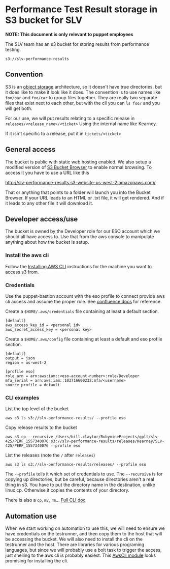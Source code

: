 # Performance Test Result storage in S3 bucket for SLV

**NOTE: This document is only relevant to puppet employees**

The SLV team has an s3 bucket for storing results from performance testing.

`
s3://slv-performance-results
`

## Convention

S3 is an
[object storage](https://docs.aws.amazon.com/AmazonS3/latest/user-guide/using-folders.html) architecture,
so it doesn't have true directories, but it does like to make it look like it does.  The convention
is to use names like `foo/bar`  and `foo/car` to group files together.  They are really two separate
files that exist next to each other, but with the cli you can `ls foo/` and you will get both.

For our use, we will put results relating to a specific release
in `releases/<release_name>/<ticket>` Using the internal name like Kearney.

If it isn't specific to a release, put it in `tickets/<ticket>`

## General access
The bucket is public with static web hosting enabled. We also setup a modified version
of [S3 Bucket Browser](https://github.com/juvs/s3-bucket-browser) to enable normal browsing.
To access it you have to use a URL like this

http://slv-performance-results.s3-website-us-west-2.amazonaws.com/

That or anything that points to a folder will launch you into the Bucket Browser. If your URL
leads to an HTML or .txt file, it will get rendered.  And if it leads to any other file it
 will download it.

## Developer access/use

The bucket is owned by the Developer role for our ESO account which we should all have access
to.  Use that from the aws console to manipulate anything about how the bucket is setup.

### Install the aws cli

Follow the
[Installing AWS CLI](https://docs.aws.amazon.com/cli/latest/userguide/cli-chap-install.html)
instructions for the machine you want to access s3 from.

### Credentials

Use the puppet-bastion account with the eso profile to connect provide aws cli
access and assume the proper role.  See [confluence
docs](https://confluence.puppetlabs.com/pages/viewpage.action?pageId=104761111#AmazonWebServices\(AWS\)-Assumerolesviathecommandline)
for reference.

Create a `$HOME/.aws/credentials` file containing at least a default section.
```
[default]
aws_access_key_id = <personal id>
aws_secret_access_key = <personal key>
```

Create a `$HOME/.aws/config` file containing at least a default and eso profile section.
```
[default]
output = json
region = us-west-2

[profile eso]
role_arn = arn:aws:iam::<eso-account-number>:role/Developer
mfa_serial = arn:aws:iam::103716600232:mfa/<username>
source_profile = default
```

### CLI examples


List the top level of the bucket

`aws s3 ls s3://slv-performance-results/ --profile eso`

Copy release results to the bucket

`aws s3 cp --recursive /Users/bill.claytor/RubymineProjects/gplt/slv-425/PERF_1557340076 s3://slv-performance-results/releases/Kearney/SLV-425/PERF_1557340076 --profile eso`

List the releases (note the `/` after `releases`)

`aws s3 ls s3://slv-performance-results/releases/ --profile eso`


The `--profile` tells it which set of credentials to use.
The `--recursive` is for copying up directories, but be careful, because directories aren't a real
thing in s3.  You have to put the directory name in the destination, unlike linux cp.
Otherwise it copies the contents of your directory.

There is also a `cp`, `mv`, `rm`...
[Full CLI doc](https://docs.aws.amazon.com/cli/latest/reference/s3/index.html#cli-aws-s3)

## Automation use
When we start working on automation to use this, we will need to ensure we have credentials
on the testrunner, and then copy them to the host that will be accessing the bucket.  We will
also need to install the cli on the testrunner and the host.  There are libraries for various
programing languages, but since we will probably use a bolt task to trigger the access, just
shelling to the aws cli is probably
easiest.  This [AwsCli module](https://forge.puppet.com/jdowning/awscli) looks promising
for installing the cli.
